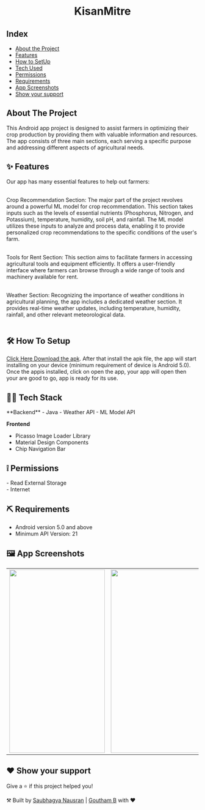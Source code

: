 <h1 align="center">KisanMitre</h1>


## Index  
<ul>  
  <li><a href="#index1">About the Project</a><br>  
    </li>
  <li><a href="#index2">Features</a><br>
    </li>
  <li><a href="#index3">How to SetUp</a><br>
    </li>
  <li><a href="#index4">Tech Used</a><br>
    </li>
  <li><a href="#index5">Permissions</a><br></li>
 <li><a href="#index6">Requirements</a><br></li>

  <li><a href="#index7">App Screenshots</a><br>
  </li>
 
 <li><a href="#index8">Show your support</a><br></li>
</ul>

<p><h2><a id="index1"></a>About The Project</h2></p>
This Android app project is designed to assist farmers in optimizing their crop production by providing them with valuable information and resources.
The app consists of three main sections, each serving a specific purpose and addressing different aspects of agricultural needs.




<p><h2><a id="index2"></a>✨ Features</h2></p>
Our app has many essential features to help out farmers: <br><br>

Crop Recommendation Section:
The major part of the project revolves around a powerful ML model for crop recommendation. This section takes inputs such as the levels 
of essential nutrients (Phosphorus, Nitrogen, and Potassium), temperature, humidity, soil pH, and rainfall. The ML model utilizes these 
inputs to analyze and process data, enabling it to provide personalized crop recommendations to the specific conditions of
the user's farm.<br><br>


Tools for Rent Section:
This section aims to facilitate farmers in accessing agricultural tools and equipment efficiently. It offers a user-friendly interface where
farmers can browse through a wide range of tools and machinery available for rent.<br><br>

Weather Section:
Recognizing the importance of weather conditions in agricultural planning, the app includes a dedicated weather section. It provides real-time
weather updates, including temperature, humidity, rainfall, and other relevant meteorological data.<br><br>

<p><h2><a id="index3"></a>🛠 How To Setup</h2></p>
<p><a href="https://drive.google.com/file/d/1lczDlh1UOJOSzOni0E9HCUac_WUB0wTN/view?usp=sharing">Click Here Download the apk</a>.  After that install the apk file, the app will start installing on your device (minimum requirement of device is Android 5.0). Once the appis installed, click on open the app, your app will open then your are good to go, app is ready for its use.</p>

<p><h2><a id="index4"></a>👨‍💻 Tech Stack</h2></p>
**Backend**
- Java
- Weather API
- ML Model API

**Frontend**
- Picasso Image Loader Library
- Material Design Components
- Chip Navigation Bar

<p><h2><a id="index5"></a>❕ Permissions</h2></p>
- Read External Storage <br/>
- Internet


<p><h2><a id="index6"></a>⛏ Requirements</h2></p>

- Android version 5.0 and above
- Minimum API Version: 21

<p><h2><a id="index7"></a>🖼 App Screenshots</h2></p>
<table>
  <tr>
    <td><img src="https://github.com/SaubhagyaNausran/KisanMitre/assets/118308453/376f3bab-0a4e-4b03-b0f7-e70c339c7b0f.jpeg" width=250 height=480></td>
    <td><img src="https://github.com/SaubhagyaNausran/KisanMitre/assets/118308453/c957d598-c148-4508-84d9-583780dce6d9.jpeg" width=250 height=480></td>
    <td><img src="https://github.com/SaubhagyaNausran/KisanMitre/assets/118308453/0a7d9e71-2488-47b6-b958-c68473ece4ae.jpeg" width=250 height=480></td>
  </tr>
 </table>




<p><h2><a id="index8"></a>❤ Show your support</h2></p>
<p>Give a <g-emoji class="g-emoji" alias="star" fallback-src="https://github.githubassets.com/images/icons/emoji/unicode/2b50.png">⭐️</g-emoji> if this project helped you!</p>

⚒ Built by [Saubhagya Nausran][linSaubhagya] | [Goutham B][linGoutham] with ♥

[MDC]:https://material.io/  
[Picasso]:https://github.com/square/picasso   

[linSaubhagya]:https://www.linkedin.com/in/saubhagya-nausran-103877259/
[linGoutham]:https://www.linkedin.com/in/goutham-b-7b804a213/
